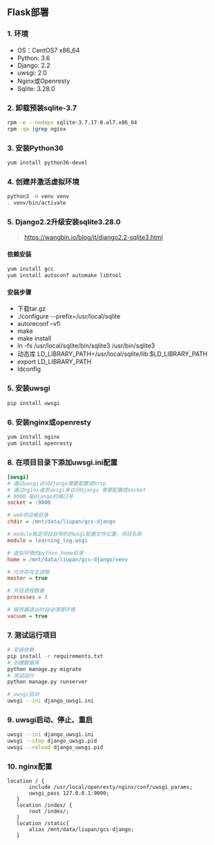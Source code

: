 ## Flask部署
### 1. 环境
* OS：CentOS7 x86_64
* Python: 3.6
* Django: 2.2
* uwsgi: 2.0
* Nginx或Openresty
* Sqlite: 3.28.0
### 2. 卸载预装sqlite-3.7
```bash
rpm -e --nodeps sqlite-3.7.17-8.el7.x86_64
rpm -qa |grep nginx
```
### 3. 安装Python36
```bash
yum install python36-devel
```
### 4. 创建并激活虚拟环境
```bash
python3 -m venv venv
. venv/bin/activate
```
### 5. Django2.2升级安装sqlite3.28.0
> https://wangbin.io/blog/it/django2.2-sqlite3.html

#### 依赖安装
```bash
yum install gcc
yum install autoconf automake libtool
```

#### 安装步骤
* 下载tar.gz
* ./configure --prefix=/usr/local/sqlite
* autoreconf –vfi
* make
* make install
* ln -fs /usr/local/sqlite/bin/sqlite3 /usr/bin/sqlite3
* 动态库  LD_LIBRARY_PATH=/usr/local/sqlite/lib:$LD_LIBRARY_PATH
* export LD_LIBRARY_PATH
* ldconfig
### 5. 安装uwsgi
```bash
pip install uwsgi
```
### 6. 安装nginx或openresty
```bash
yum install nginx
yum install openresty
```

### 8. 在项目目录下添加uwsgi.ini配置
```ini
[uwsgi]
# 通过uwsgi访问django需要配置成http
# 通过nginx请求uwsgi来访问django 需要配置成socket
# 9000 是django的端口号
socket = :9000

# web项目根目录
chdir = /mnt/data/liupan/gcs-django

# module指定项目自带的的wsgi配置文件位置，项目名称
module = learning_log.wsgi

# 虚拟环境的python_home目录
home = /mnt/data/liupan/gcs-django/venv

# 允许存在主进程
master = true

# 开启进程数量
processes = 3

# 服务器退出时自动清理环境
vacuum = true
```
### 7. 测试运行项目
```bash
# 安装依赖
pip install -r requirements.txt
# 创建数据库
python manage.py migrate
# 测试运行
python manage.py runserver

# uwsgi启动
uwsgi --ini django_uwsgi.ini
```

### 9. uwsgi启动、停止、重启
```bash
uwsgi --ini django_uwsgi.ini
uwsgi --stop django_uwsgi.pid
uwsgi --reload django_uwsgi.pid
```

### 10. nginx配置
```nginx
location / {
       include /usr/local/openresty/nginx/conf/uwsgi_params;
       uwsgi_pass 127.0.0.1:9000;
   }
   location /index/ {
       root /index/;
   }
   location /static{
       alias /mnt/data/liupan/gcs-django;
   }
```